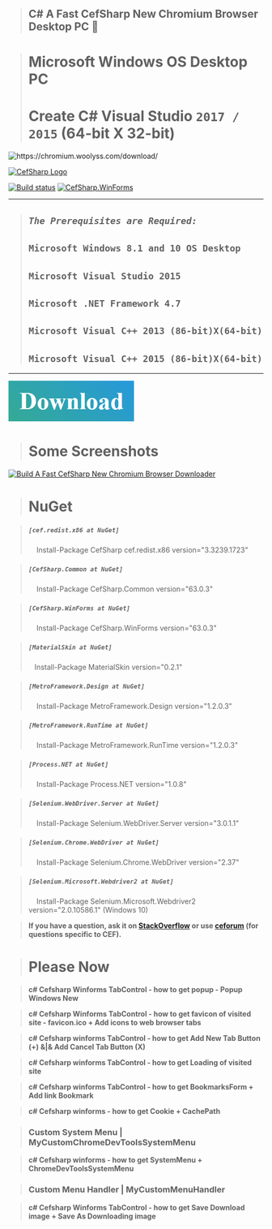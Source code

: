 > ##  C# A Fast CefSharp New Chromium Browser Desktop PC :1st_place_medal:    


> # Microsoft Windows OS Desktop PC
> # Create C# Visual Studio `2017 / 2015` (64-bit X 32-bit) 

<p><img src="https://raw.githubusercontent.com/CreateBrowser/ACefSharpChromiumBrowserDesktop/master/Chromium.ico" alt="https://chromium.woolyss.com/download/" get="Chromium for .NET" width="300" height="300" /></p>

[![CefSharp Logo](https://raw.githubusercontent.com/CreateBrowser/ACefSharpChromiumBrowserDesktop/master/CefSharp.png)](http://cefsharp.github.io/ "CefSharp - Embedded Chromium for .NET")  


[![Build status](https://ci.appveyor.com/api/projects/status/9g4mcuqruc283g66/branch/master?svg=true)](https://ci.appveyor.com/project/cefsharp/cefsharp/branch/master)
[![CefSharp.WinForms](https://raw.githubusercontent.com/CreateBrowser/ACefSharpChromiumBrowserDesktop/master/CefSharp.WinForms.svg?style=flat&label=WinForms)](http://www.nuget.org/packages/CefSharp.WinForms/)


***
> ## ***```The Prerequisites are Required: ```***
> ## ```Microsoft Windows 8.1 and 10 OS Desktop```
> ## ```Microsoft Visual Studio 2015```
> ## ```Microsoft .NET Framework 4.7```
> ## ```Microsoft Visual C++ 2013 (86-bit)X(64-bit)```
> ## ```Microsoft Visual C++ 2015 (86-bit)X(64-bit)```

 ***
 [![Build Downloader](https://raw.githubusercontent.com/CreateDownloader/KugouDownloader/master/Download.PNG)](https://github.com/CreateBrowser/CefSharpChromiumBrowserDesktop/releases/tag/v63.0.3)

> # Some Screenshots
 
[![Build A Fast CefSharp New Chromium Browser Downloader](https://raw.githubusercontent.com/CreateBrowser/ACefSharpChromiumBrowserDesktop/master/Applications.png)](https://bitbucket.org/mohamedosama914/acefsharpchromiumbrowserdesktop)
  
>  # NuGet
 
> ##### ``[cef.redist.x86 at NuGet]``
>     Install-Package CefSharp cef.redist.x86 version="3.3239.1723"
    
> ##### ``[CefSharp.Common at NuGet]``
>     Install-Package CefSharp.Common version="63.0.3"
    
> ##### ``[CefSharp.WinForms at NuGet]``
>     Install-Package CefSharp.WinForms version="63.0.3"
    
> ##### ``[MaterialSkin at NuGet]``
>     Install-Package MaterialSkin version="0.2.1"
    
> ##### ``[MetroFramework.Design at NuGet]``
>     Install-Package MetroFramework.Design version="1.2.0.3"
    
> ##### ``[MetroFramework.RunTime at NuGet]``
>     Install-Package MetroFramework.RunTime version="1.2.0.3"
    
> ##### ``[Process.NET at NuGet]``
>     Install-Package Process.NET version="1.0.8"
    
> ##### ``[Selenium.WebDriver.Server at NuGet]``
>     Install-Package Selenium.WebDriver.Server version="3.0.1.1"
    
> ##### ``[Selenium.Chrome.WebDriver at NuGet]``
>     Install-Package Selenium.Chrome.WebDriver version="2.37"

> ##### ``[Selenium.Microsoft.Webdriver2 at NuGet]``
>     Install-Package Selenium.Microsoft.Webdriver2 version="2.0.10586.1" (Windows 10)
    
  
> **If you have a question, ask it on [StackOverflow](http://stackoverflow.com/questions/tagged/cefsharp) or use [ceforum](http://magpcss.org/ceforum/) (for questions specific to CEF).**

> # Please Now

> **c# Cefsharp Winforms TabControl - how to get popup - Popup Windows New**

> **c# Cefsharp Winforms TabControl - how to get favicon of visited site - favicon.ico + Add icons to web browser tabs**

> **c# Cefsharp winforms TabControl - how to get Add New Tab Button (+) &|& Add Cancel Tab Button (X)**

> **c# Cefsharp winforms TabControl - how to get Loading of visited site**

> **c# Cefsharp winforms TabControl - how to get BookmarksForm + Add link Bookmark**

> **c# Cefsharp winforms - how to get Cookie + CachePath**

> ### **Custom System Menu | MyCustomChromeDevToolsSystemMenu**

> **c# Cefsharp winforms - how to get SystemMenu + ChromeDevToolsSystemMenu**

> ### **Custom Menu Handler | MyCustomMenuHandler**

> **c# Cefsharp Winforms TabControl - how to get Save Download image + Save As Downloading image**
